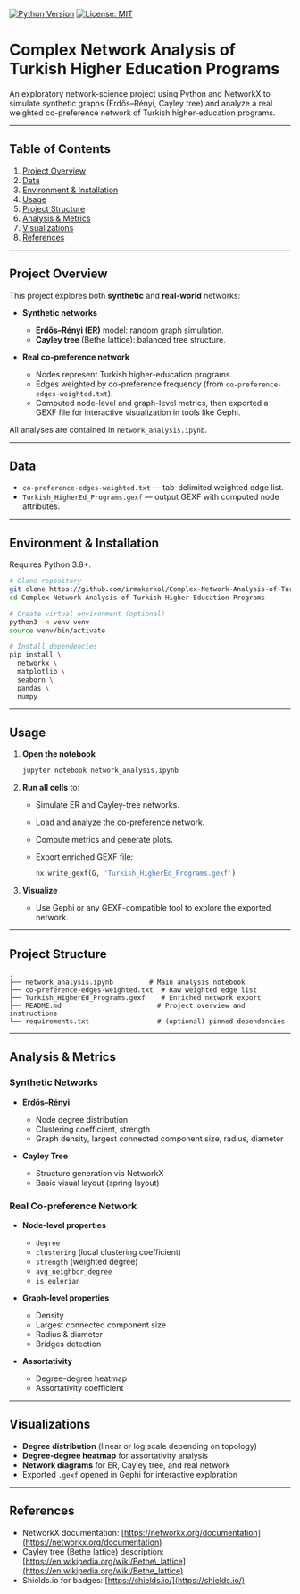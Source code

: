 [![Python Version](https://img.shields.io/badge/python-3.8%2B-blue.svg)](https://www.python.org/) [![License: MIT](https://img.shields.io/badge/License-MIT-yellow.svg)](LICENSE)

# Complex Network Analysis of Turkish Higher Education Programs

An exploratory network-science project using Python and NetworkX to simulate synthetic graphs (Erdős–Rényi, Cayley tree) and analyze a real weighted co-preference network of Turkish higher-education programs.

---

## Table of Contents

1. [Project Overview](#project-overview)
2. [Data](#data)
3. [Environment & Installation](#environment--installation)
4. [Usage](#usage)
5. [Project Structure](#project-structure)
6. [Analysis & Metrics](#analysis--metrics)
7. [Visualizations](#visualizations)
8. [References](#references)

---

## Project Overview

This project explores both **synthetic** and **real-world** networks:

* **Synthetic networks**

  * **Erdős–Rényi (ER)** model: random graph simulation.
  * **Cayley tree** (Bethe lattice): balanced tree structure.

* **Real co-preference network**

  * Nodes represent Turkish higher-education programs.
  * Edges weighted by co-preference frequency (from `co-preference-edges-weighted.txt`).
  * Computed node-level and graph-level metrics, then exported a GEXF file for interactive visualization in tools like Gephi.

All analyses are contained in `network_analysis.ipynb`.

---

## Data

* `co-preference-edges-weighted.txt` — tab-delimited weighted edge list.
* `Turkish_HigherEd_Programs.gexf` — output GEXF with computed node attributes.

---

## Environment & Installation

Requires Python 3.8+.

```bash
# Clone repository
git clone https://github.com/irmakerkol/Complex-Network-Analysis-of-Turkish-Higher-Education-Programs
cd Complex-Network-Analysis-of-Turkish-Higher-Education-Programs

# Create virtual environment (optional)
python3 -m venv venv
source venv/bin/activate

# Install dependencies
pip install \
  networkx \
  matplotlib \
  seaborn \
  pandas \
  numpy
```

---

## Usage

1. **Open the notebook**

   ```bash
   jupyter notebook network_analysis.ipynb
   ```
2. **Run all cells** to:

   * Simulate ER and Cayley-tree networks.
   * Load and analyze the co-preference network.
   * Compute metrics and generate plots.
   * Export enriched GEXF file:

     ```python
     nx.write_gexf(G, 'Turkish_HigherEd_Programs.gexf')
     ```
3. **Visualize**

   * Use Gephi or any GEXF-compatible tool to explore the exported network.

---

## Project Structure

```
.
├── network_analysis.ipynb         # Main analysis notebook
├── co-preference-edges-weighted.txt  # Raw weighted edge list
├── Turkish_HigherEd_Programs.gexf    # Enriched network export
├── README.md                        # Project overview and instructions
└── requirements.txt                 # (optional) pinned dependencies
```

---

## Analysis & Metrics

### Synthetic Networks

* **Erdős–Rényi**

  * Node degree distribution
  * Clustering coefficient, strength
  * Graph density, largest connected component size, radius, diameter

* **Cayley Tree**

  * Structure generation via NetworkX
  * Basic visual layout (spring layout)

### Real Co-preference Network

* **Node-level properties**

  * `degree`
  * `clustering` (local clustering coefficient)
  * `strength` (weighted degree)
  * `avg_neighbor_degree`
  * `is_eulerian`

* **Graph-level properties**

  * Density
  * Largest connected component size
  * Radius & diameter
  * Bridges detection

* **Assortativity**

  * Degree-degree heatmap
  * Assortativity coefficient

---

## Visualizations

* **Degree distribution** (linear or log scale depending on topology)
* **Degree-degree heatmap** for assortativity analysis
* **Network diagrams** for ER, Cayley tree, and real network
* Exported `.gexf` opened in Gephi for interactive exploration

---

## References

* NetworkX documentation: [https://networkx.org/documentation](https://networkx.org/documentation)
* Cayley tree (Bethe lattice) description: [https://en.wikipedia.org/wiki/Bethe\_lattice](https://en.wikipedia.org/wiki/Bethe_lattice)
* Shields.io for badges: [https://shields.io/](https://shields.io/)
